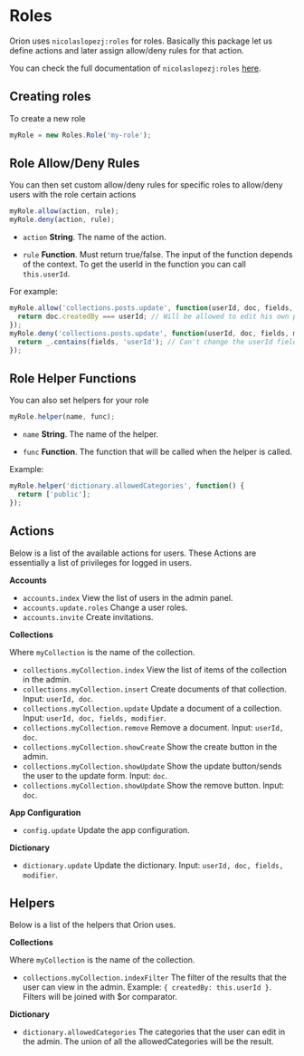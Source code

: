 # Roles

Orion uses ```nicolaslopezj:roles``` for roles. 
Basically this package let us define actions and later assign 
allow/deny rules for that action.

You can check the full documentation of ```nicolaslopezj:roles``` [here](http://github.com/nicolaslopezj/roles).

## Creating roles
To create a new role
```js
myRole = new Roles.Role('my-role');
```

## Role Allow/Deny Rules
You can then set custom allow/deny rules for specific roles to allow/deny users with the role certain actions

```js
myRole.allow(action, rule);
myRole.deny(action, rule);
```

- ```action``` **String**. The name of the action.

- ```rule``` **Function**. Must return true/false. The input of the function depends of the context.
To get the userId in the function you can call ```this.userId```.

For example:

```js
myRole.allow('collections.posts.update', function(userId, doc, fields, modifier) {
  return doc.createdBy === userId; // Will be allowed to edit his own posts
});
myRole.deny('collections.posts.update', function(userId, doc, fields, modifier) {
  return _.contains(fields, 'userId'); // Can't change the userId field
});
```
## Role Helper Functions
You can also set helpers for your role

```js
myRole.helper(name, func);
```

- ```name``` **String**. The name of the helper.

- ```func``` **Function**. The function that will be called when the helper is called.

Example:

```js
myRole.helper('dictionary.allowedCategories', function() {
  return ['public'];
});
```

## Actions

Below is a list of the available actions for users. These Actions are essentially a list of privileges for logged in users.

**Accounts**

- ```accounts.index``` View the list of users in the admin panel.
- ```accounts.update.roles``` Change a user roles.
- ```accounts.invite``` Create invitations.

**Collections**

Where ```myCollection``` is the name of the collection.

- ```collections.myCollection.index``` View the list of items of the collection in the admin.
- ```collections.myCollection.insert``` Create documents of that collection. Input: ```userId, doc```.
- ```collections.myCollection.update``` Update a document of a collection. Input: ```userId, doc, fields, modifier```.
- ```collections.myCollection.remove``` Remove a document. Input: ```userId, doc```.
- ```collections.myCollection.showCreate``` Show the create button in the admin.
- ```collections.myCollection.showUpdate``` Show the update button/sends the user to the update form. Input: ```doc```.
- ```collections.myCollection.showUpdate``` Show the remove button. Input: ```doc```.

**App Configuration**

- ```config.update``` Update the app configuration.

**Dictionary**

- ```dictionary.update``` Update the dictionary. Input: ```userId, doc, fields, modifier```.

## Helpers

Below is a list of the helpers that Orion uses.

**Collections**

Where ```myCollection``` is the name of the collection.

- ```collections.myCollection.indexFilter``` The filter of the results that the user can view in the admin. 
Example: ```{ createdBy: this.userId }```. Filters will be joined with $or comparator.


**Dictionary**

- ```dictionary.allowedCategories``` The categories that the user can edit in the admin. 
The union of all the allowedCategories will be the result.



